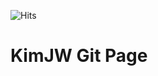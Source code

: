 ![Hits](https://hits.seeyoufarm.com/api/count/incr/badge.svg?url=https%3A%2F%2Fgithub.com%2Fgjbae1212%2Fhit-counter&count_bg=%233D7CC8&title_bg=%236E3131&icon=&icon_color=%23371C41&title=Hits&edge_flat=true)

# KimJW Git Page
